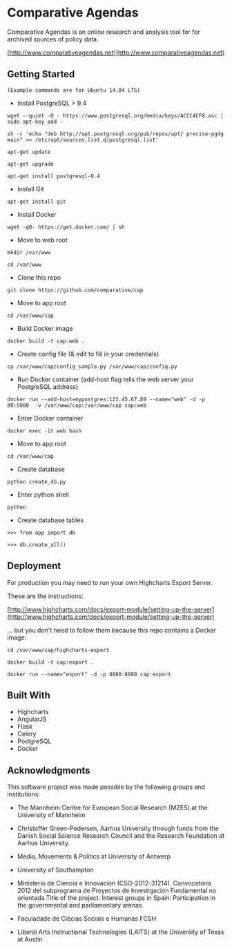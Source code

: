 # Comparative Agendas

Comparative Agendas is an online research and analysis tool for for archived sources of policy data.

[http://www.comparativeagendas.net](http://www.comparativeagendas.net)

## Getting Started

```(Example commands are for Ubuntu 14.04 LTS)```

* Install PostgreSQL > 9.4

```wget --quiet -O - https://www.postgresql.org/media/keys/ACCC4CF8.asc | sudo apt-key add -```

```sh -c 'echo "deb http://apt.postgresql.org/pub/repos/apt/ precise-pgdg main" >> /etc/apt/sources.list.d/postgresql.list'```

```apt-get update```

```apt-get upgrade```

```apt-get install postgresql-9.4```

* Install Git

```apt-get install git```

* Install Docker

```wget -qO- https://get.docker.com/ | sh```

* Move to web root

```mkdir /var/www```

```cd /var/www```

* Clone this repo

```git clone https://github.com/comparative/cap```

* Move to app root

```cd /var/www/cap```

* Build Docker image

```docker build -t cap:web .```

* Create config file (& edit to fill in your credentials)

```cp /var/www/cap/config_sample.py /var/www/cap/config.py```

* Run Docker container (add-host flag tells the web server your PostgreSQL address)

```docker run --add-host=mypostgres:123.45.67.89 --name="web" -d -p 80:5000  -v /var/www/cap:/var/www/cap cap:web```

* Enter Docker container

```docker exec -it web bash```

* Move to app root

```cd /var/www/cap```

* Create database

```python create_db.py```

* Enter python shell

``` python ```

* Create database tables

```>>> from app import db```

```>>> db.create_all()```


## Deployment

For production you may need to run your own Highcharts Export Server.

These are the instructions:

[http://www.highcharts.com/docs/export-module/setting-up-the-server](http://www.highcharts.com/docs/export-module/setting-up-the-server)

... but you don't need to follow them because this repo contains a Docker image:

```cd /var/www/cap/highcharts-export```

```docker build -t cap:export .```

```docker run --name="export" -d -p 8080:8080 cap:export```

## Built With

* Highcharts
* AngularJS
* Flask
* Celery
* PostgreSQL
* Docker

## Acknowledgments

This software project was made possible by the following groups and institutions:

* The Mannheim Centre for European Social Research (MZES) at the University of Mannheim

* Christoffer Green-Pedersen, Aarhus University through funds from the Danish Social Science Research Council and the Research Foundation at Aarhus University. 

* Media, Movements & Politics at University of Antwerp
 
* University of Southampton

* Ministerio de Ciencia e Innovación (CSO-2012-31214). Convocatoria 2012 del subprograma de Proyectos de Investigación Fundamental no orientada.Title of the project: Interest groups in Spain: Participation in the governmental and parliamentary arenas 

* Faculadade de Ciêcias Sociais e Humanas FCSH 

* Liberal Arts Instructional Technologies (LAITS) at the University of Texas at Austin